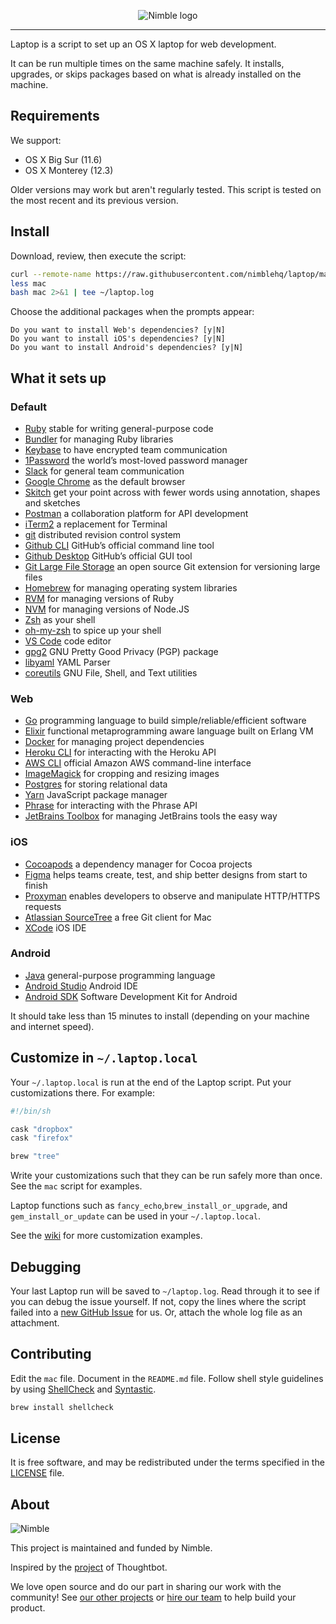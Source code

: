 <p align="center">
  <img alt="Nimble logo" src="https://assets.nimblehq.co/logo/light/logo-light-text-320.png" />
</p>

---

Laptop is a script to set up an OS X laptop for web development.

It can be run multiple times on the same machine safely.
It installs, upgrades, or skips packages
based on what is already installed on the machine.

## Requirements

We support:

- OS X Big Sur (11.6)
- OS X Monterey (12.3)

Older versions may work but aren't regularly tested. This script is tested on the most recent and its previous version.

## Install

Download, review, then execute the script:

```bash
curl --remote-name https://raw.githubusercontent.com/nimblehq/laptop/master/mac
less mac
bash mac 2>&1 | tee ~/laptop.log
```

Choose the additional packages when the prompts appear:

```
Do you want to install Web's dependencies? [y|N]
Do you want to install iOS's dependencies? [y|N]
Do you want to install Android's dependencies? [y|N]
```

## What it sets up

### Default

- [Ruby] stable for writing general-purpose code
- [Bundler] for managing Ruby libraries
- [Keybase] to have encrypted team communication
- [1Password] the world’s most-loved password manager
- [Slack] for general team communication
- [Google Chrome] as the default browser
- [Skitch] get your point across with fewer words using annotation, shapes and sketches
- [Postman] a collaboration platform for API development
- [iTerm2] a replacement for Terminal
- [git] distributed revision control system
- [Github CLI] GitHub’s official command line tool
- [Github Desktop] GitHub’s official GUI tool
- [Git Large File Storage] an open source Git extension for versioning large files
- [Homebrew] for managing operating system libraries
- [RVM] for managing versions of Ruby
- [NVM] for managing versions of Node.JS
- [Zsh] as your shell
- [oh-my-zsh] to spice up your shell
- [VS Code] code editor
- [gpg2] GNU Pretty Good Privacy (PGP) package
- [libyaml] YAML Parser
- [coreutils] GNU File, Shell, and Text utilities

[ruby]: https://www.ruby-lang.org/en/
[bundler]: http://bundler.io/
[keybase]: https://keybase.io/
[1password]: https://1password.com/
[slack]: https://www.slack.com/
[google chrome]: https://www.google.com/chrome/
[skitch]: https://evernote.com/products/skitch
[postman]: https://www.postman.com/
[iterm2]: https://www.iterm2.com/
[git]: https://git-scm.com
[github cli]: https://github.com/cli/cli
[github desktop]: https://desktop.github.com/
[git large file storage]: https://git-lfs.github.com/
[homebrew]: http://brew.sh/
[rvm]: https://rvm.io/
[nvm]: https://github.com/creationix/nvm
[zsh]: http://www.zsh.org/
[oh-my-zsh]: http://ohmyz.sh/
[vs code]: https://code.visualstudio.com/
[gpg2]: https://gnupg.org/
[libyaml]: https://github.com/yaml/libyaml
[coreutils]: https://www.gnu.org/software/coreutils

### Web

- [Go] programming language to build simple/reliable/efficient software
- [Elixir] functional metaprogramming aware language built on Erlang VM
- [Docker] for managing project dependencies
- [Heroku CLI] for interacting with the Heroku API
- [AWS CLI] official Amazon AWS command-line interface
- [ImageMagick] for cropping and resizing images
- [Postgres] for storing relational data
- [Yarn] JavaScript package manager
- [Phrase] for interacting with the Phrase API
- [JetBrains Toolbox] for managing JetBrains tools the easy way

[go]: https://golang.org
[elixir]: https://elixir-lang.org/
[docker]: https://www.docker.com/community-edition
[heroku cli]: https://toolbelt.heroku.com/
[aws cli]: https://aws.amazon.com/cli/
[imagemagick]: http://www.imagemagick.org/
[postgres]: http://www.postgresql.org/
[yarn]: https://yarnpkg.com/
[phrase]: https://phrase.com/cli/
[jetbrains toolbox]: https://www.jetbrains.com/toolbox-app/

### iOS

- [Cocoapods] a dependency manager for Cocoa projects
- [Figma] helps teams create, test, and ship better designs from start to finish
- [Proxyman] enables developers to observe and manipulate HTTP/HTTPS requests
- [Atlassian SourceTree] a free Git client for Mac
- [XCode] iOS IDE

[cocoapods]: https://cocoapods.org/
[figma]: https://www.figma.com/
[proxyman]: https://proxyman.io/
[atlassian sourcetree]: https://www.sourcetreeapp.com/
[xcode]: https://developer.apple.com/xcode/

### Android

- [Java] general-purpose programming language
- [Android Studio] Android IDE
- [Android SDK] Software Development Kit for Android

[java]: https://openjdk.java.net/
[android studio]: https://developer.android.com/studio/index.html
[android sdk]: https://developer.android.com/studio/releases/sdk-tools

It should take less than 15 minutes to install (depending on your machine and internet speed).

## Customize in `~/.laptop.local`

Your `~/.laptop.local` is run at the end of the Laptop script.
Put your customizations there.
For example:

```sh
#!/bin/sh

cask "dropbox"
cask "firefox"

brew "tree"
```

Write your customizations such that they can be run safely more than once.
See the `mac` script for examples.

Laptop functions such as `fancy_echo`,`brew_install_or_upgrade`,
and `gem_install_or_update` can be used in your `~/.laptop.local`.

See the [wiki](https://github.com/thoughtbot/laptop/wiki)
for more customization examples.

## Debugging

Your last Laptop run will be saved to `~/laptop.log`.
Read through it to see if you can debug the issue yourself.
If not, copy the lines where the script failed into a
[new GitHub Issue](https://github.com/nimblehq/laptop/issues/new) for us.
Or, attach the whole log file as an attachment.

## Contributing

Edit the `mac` file.
Document in the `README.md` file.
Follow shell style guidelines by using [ShellCheck] and [Syntastic].

```sh
brew install shellcheck
```

[shellcheck]: http://www.shellcheck.net/about.html
[syntastic]: https://github.com/scrooloose/syntastic

## License

It is free software,
and may be redistributed under the terms specified in the [LICENSE] file.

[license]: LICENSE

## About

![Nimble](https://assets.nimblehq.co/logo/dark/logo-dark-text-160.png)

This project is maintained and funded by Nimble.

Inspired by the [project] of Thoughtbot.

We love open source and do our part in sharing our work with the community!
See [our other projects][community] or [hire our team][hire] to help build your product.

[project]: https://github.com/thoughtbot/laptop
[community]: https://github.com/nimblehq
[hire]: https://nimblehq.co/
